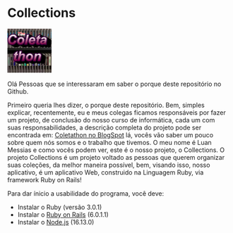 # Collections
<img width="100" src="./app/assets/images/logo.jpeg">

Olá Pessoas que se interessaram em saber
o porque deste repositório no Github.

Primeiro queria lhes dizer, o porque deste
repositório. Bem, simples explicar, recentemente,
eu e meus colegas ficamos responsáveis por fazer
um projeto, de conclusão do nosso curso de informática,
cada um com suas responsabilidades, a descrição
completa do projeto pode ser encontrada em:
<a href="https://coletathon.blogspot.com">Coletathon no BlogSpot</a>
lá, vocês vão saber um pouco sobre quem nós somos
e o trabalho que tivemos. O meu nome é Luan Messias
e como vocês podem ver, este é o nosso projeto, o Collections.
O projeto Collections é um projeto voltado as pessoas
que querem organizar suas coleções, da melhor maneira possível,
bem, visando isso, nosso aplicativo, é um aplicativo Web,
construido na Linguagem Ruby, via framework Ruby on Rails!

Para dar ínicio a usabilidade do programa, você deve:

* Instalar o Ruby (versão 3.0.1)
* Instalar o <a href="rubyinstaller.org">Ruby on Rails</a> (6.0.1.1)
* Instalar o <a href="nodejs.org">Node.js</a> (16.13.0)
